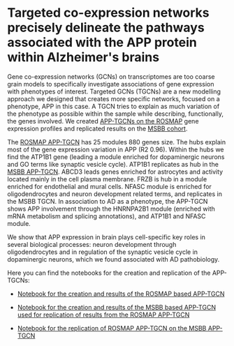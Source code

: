 # Targeted co-expression networks precisely delineate the pathways associated with the APP protein within Alzheimer's brains

Gene co-expression networks (GCNs) on transcriptomes are too coarse grain models to specifically investigate associations of gene expression with phenotypes of interest. Targeted GCNs (TGCNs) are a new modelling approach we designed that creates more specific networks, focused on a phenotype, APP in this case. A TGCN tries to explain as much variation of the phenotype as possible within the sample while describing, functionally, the genes involved. We created [APP-TGCNs on the ROSMAP](https://htmlpreview.github.io/?https://github.com/aliciagp/TGCN/blob/master/notebooks/template_APP_ROSMAP.html) gene expression profiles and replicated results on the [MSBB cohort](https://htmlpreview.github.io/?https://github.com/aliciagp/TGCN/blob/master/notebooks/template_APP_MSBB.html).

The [ROSMAP APP-TGCN](https://htmlpreview.github.io/?https://github.com/aliciagp/TGCN/blob/master/notebooks/template_APP_ROSMAP.html) has 25 modules 880 genes size. The hubs explain most of the gene expression variation in APP (R2 0.96). Within the hubs we find the ATP1B1 gene (leading a module enriched for dopaminergic neurons and GO terms like synaptic vesicle cycle). ATP1B1 replicates as hub in the [MSBB APP-TGCN](https://htmlpreview.github.io/?https://github.com/aliciagp/TGCN/blob/master/notebooks/validation.html). ABCD3 leads genes enriched for astrocytes and activity located mainly in the cell plasma membrane. FRZB is hub in a module enriched for endothelial and mural cells. NFASC module is enriched for oligodendrocytes and neuron development related terms, and replicates in the MSBB TGCN. In association to AD as a phenotype, the APP-TGCN shows APP involvement through the HNRNPA2B1 module (enriched with mRNA metabolism and splicing annotations), and ATP1B1 and NFASC module.

We show that APP expression in brain plays cell-specific key roles in several biological processes: neuron development through oligodendrocytes and in regulation of the synaptic vesicle cycle in dopaminergic neurons, which we found associated with AD pathobiology.


Here you can find the notebooks for the creation and replication of the APP-TGCNs:

- [Notebook for the creation and results of the ROSMAP based APP-TGCN](https://htmlpreview.github.io/?https://github.com/aliciagp/TGCN/blob/master/notebooks/template_APP_ROSMAP.html)

- [Notebook for the creation and results of the MSBB based APP-TGCN used for replication of results from the ROSMAP APP-TGCN](https://htmlpreview.github.io/?https://github.com/aliciagp/TGCN/blob/master/notebooks/template_APP_MSBB.html)

- [Notebook for the replication of ROSMAP APP-TGCN on the MSBB APP-TGCN](https://htmlpreview.github.io/?https://github.com/aliciagp/TGCN/blob/master/notebooks/validation.html)


